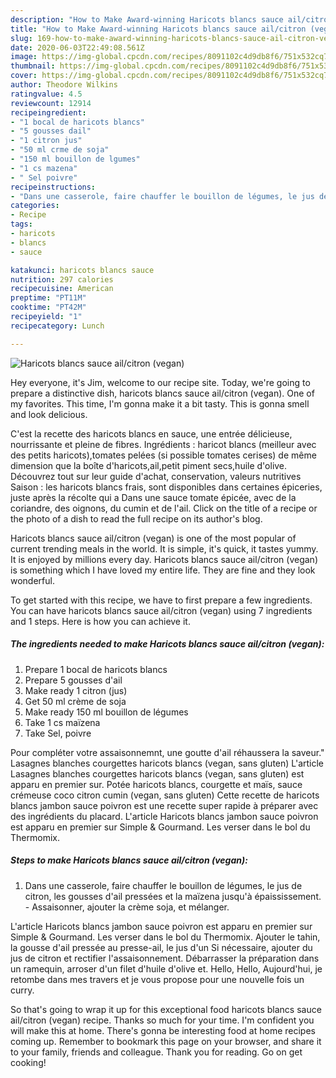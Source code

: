 ```yaml
---
description: "How to Make Award-winning Haricots blancs sauce ail/citron (vegan)"
title: "How to Make Award-winning Haricots blancs sauce ail/citron (vegan)"
slug: 169-how-to-make-award-winning-haricots-blancs-sauce-ail-citron-vegan
date: 2020-06-03T22:49:08.561Z
image: https://img-global.cpcdn.com/recipes/8091102c4d9db8f6/751x532cq70/haricots-blancs-sauce-ailcitron-vegan-photo-principale-de-la-recette.jpg
thumbnail: https://img-global.cpcdn.com/recipes/8091102c4d9db8f6/751x532cq70/haricots-blancs-sauce-ailcitron-vegan-photo-principale-de-la-recette.jpg
cover: https://img-global.cpcdn.com/recipes/8091102c4d9db8f6/751x532cq70/haricots-blancs-sauce-ailcitron-vegan-photo-principale-de-la-recette.jpg
author: Theodore Wilkins
ratingvalue: 4.5
reviewcount: 12914
recipeingredient:
- "1 bocal de haricots blancs"
- "5 gousses dail"
- "1 citron jus"
- "50 ml crme de soja"
- "150 ml bouillon de lgumes"
- "1 cs mazena"
- " Sel poivre"
recipeinstructions:
- "Dans une casserole, faire chauffer le bouillon de légumes, le jus de citron, les gousses d&#39;ail pressées et la maïzena jusqu&#39;à épaississement. Assaisonner, ajouter la crème soja, et mélanger."
categories:
- Recipe
tags:
- haricots
- blancs
- sauce

katakunci: haricots blancs sauce 
nutrition: 297 calories
recipecuisine: American
preptime: "PT11M"
cooktime: "PT42M"
recipeyield: "1"
recipecategory: Lunch

---
```



![Haricots blancs sauce ail/citron (vegan)](https://img-global.cpcdn.com/recipes/8091102c4d9db8f6/751x532cq70/haricots-blancs-sauce-ailcitron-vegan-photo-principale-de-la-recette.jpg)

Hey everyone, it's Jim, welcome to our recipe site. Today, we're going to prepare a distinctive dish, haricots blancs sauce ail/citron (vegan). One of my favorites. This time, I'm gonna make it a bit tasty. This is gonna smell and look delicious.

C&#39;est la recette des haricots blancs en sauce, une entrée délicieuse, nourrissante et pleine de fibres. Ingrédients : haricot blancs (meilleur avec des petits haricots),tomates pelées (si possible tomates cerises) de même dimension que la boîte d&#39;haricots,ail,petit piment secs,huile d&#39;olive. Découvrez tout sur leur guide d&#39;achat, conservation, valeurs nutritives Saison : les haricots blancs frais, sont disponibles dans certaines épiceries, juste après la récolte qui a Dans une sauce tomate épicée, avec de la coriandre, des oignons, du cumin et de l&#39;ail. Click on the title of a recipe or the photo of a dish to read the full recipe on its author&#39;s blog.

Haricots blancs sauce ail/citron (vegan) is one of the most popular of current trending meals in the world. It is simple, it's quick, it tastes yummy. It is enjoyed by millions every day. Haricots blancs sauce ail/citron (vegan) is something which I have loved my entire life. They are fine and they look wonderful.


To get started with this recipe, we have to first prepare a few ingredients. You can have haricots blancs sauce ail/citron (vegan) using 7 ingredients and 1 steps. Here is how you can achieve it.

<!--inarticleads1-->

##### The ingredients needed to make Haricots blancs sauce ail/citron (vegan):

1. Prepare 1 bocal de haricots blancs
1. Prepare 5 gousses d&#39;ail
1. Make ready 1 citron (jus)
1. Get 50 ml crème de soja
1. Make ready 150 ml bouillon de légumes
1. Take 1 cs maïzena
1. Take  Sel, poivre


Pour compléter votre assaisonnemnt, une goutte d&#39;ail réhaussera la saveur.&#34; Lasagnes blanches courgettes haricots blancs (vegan, sans gluten) L&#39;article Lasagnes blanches courgettes haricots blancs (vegan, sans gluten) est apparu en premier sur. Potée haricots blancs, courgette et maïs, sauce crémeuse coco citron cumin (vegan, sans gluten)  Cette recette de haricots blancs jambon sauce poivron est une recette super rapide à préparer avec des ingrédients du placard. L&#39;article Haricots blancs jambon sauce poivron est apparu en premier sur Simple &amp; Gourmand. Les verser dans le bol du Thermomix. 

<!--inarticleads2-->

##### Steps to make Haricots blancs sauce ail/citron (vegan):

1. Dans une casserole, faire chauffer le bouillon de légumes, le jus de citron, les gousses d&#39;ail pressées et la maïzena jusqu&#39;à épaississement. - Assaisonner, ajouter la crème soja, et mélanger.


L&#39;article Haricots blancs jambon sauce poivron est apparu en premier sur Simple &amp; Gourmand. Les verser dans le bol du Thermomix. Ajouter le tahin, la gousse d&#39;ail pressée au presse-ail, le jus d&#39;un Si nécessaire, ajouter du jus de citron et rectifier l&#39;assaisonnement. Débarrasser la préparation dans un ramequin, arroser d&#39;un filet d&#39;huile d&#39;olive et. Hello, Hello, Aujourd&#39;hui, je retombe dans mes travers et je vous propose pour une nouvelle fois un curry. 

So that's going to wrap it up for this exceptional food haricots blancs sauce ail/citron (vegan) recipe. Thanks so much for your time. I'm confident you will make this at home. There's gonna be interesting food at home recipes coming up. Remember to bookmark this page on your browser, and share it to your family, friends and colleague. Thank you for reading. Go on get cooking!

